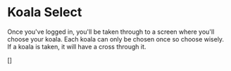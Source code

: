 # Koala Select

Once you've logged in, you'll be taken through to a screen where you'll choose your koala. Each koala can only be chosen once so choose wisely. If a koala is taken, it will have a cross through it.

[]
